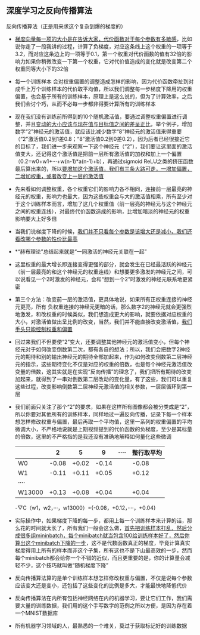 ## 深度学习之反向传播算法

反向传播算法（正是用来求这个复杂到爆的梯度的）

- <u>梯度向量每一项的大小是在告诉大家，代价函数对于每个参数有多敏感</u>，比如说你走了一段我讲的过程，计算了负梯度，对应这条线上这个权重的一项等于3.2，而对应这条边上的一项等于0.1，第一个权重对代价函数的值有32倍的影响力如果你稍微改变一下第一个权重，它对代价值造成的变化就是改变第二个权重同等大小下的32倍

- 每一个训练样本 会对权重偏置的调整造成怎样的影响，因为代价函数牵扯到对成千上万个训练样本的代价取平均值，所以我们调整每一步梯度下降用的权重偏置，也会基于所有的训练样本，原理上是这么说的，但为了计算效率，之后我们会讨个巧，从而不必每一步都非得要计算所有的训练样本

- 现在我们没有训练前所得到的10个随机激活值，要通过调整权重偏置进行调整，并且<u>变动的大小应该与现在值与目标值之间的差呈正比</u>，举个例子，增加数字“2”神经元的激活值，就应该比减少数字“8”神经元的激活值来得重要（“2”激活值0.2到1差0.8；“8”激活值0.2到0差0.2），因为后者已经很接近它的目标了，我们进一步来观察一下这个神经元（“2”），我们要让这里面的激活值变大，还记得这个激活值是把前一层所有激活值的加权和加上一个偏置（0.2=w0+w1+···+w(n-1)*a(n-1)+b），再通过sigmoid ReLU之类的挤压函数最后算出来的，所以<u>要增加这个激活值，我们有三条大路可走，一增加偏置，二增加权重，或者改变上一层的激活值</u>

- 先来看如何调整权重，各个权重它们的影响力各不相同，连接前一层最亮的神经元的权重，影响力也最大，因为这些权重会与大的激活值相乘，所有至少对于这个训练样本而言，增加了这几个权重值（前一层亮的神经元与这个神经元之间的权重连线），对最终代价函数造成的影响，比增加暗淡的神经元的权重影响要大上好多倍

- 当我们说梯度下降的时候，<u>我们并不只看每个参数是该增大还是减小，我们还看改哪个参数的性价比最高</u>

- *“赫布理论”总结起来就是“一同激活的神经元关联在一起”

- 这里权重的最大增长即连接变得更强的部分，就会发生在已经最活跃的神经元（前一层最亮的和这个神经元的权重连线）和想要更多激发的神经元之间，可以说看见一个2时激发的神经元，会和“想到一个2”时激发的神经元联系地更紧密

- 第三个方法：改变前一层的激活值，更具体地说，如果所有正权重连接的神经元更亮，所有 负权重连接的神经元更暗的话，那么数字2的神经元就会更强烈地激发，和改权重的时候类似，我们想造成更大的影响，就要依据对应权重的大小，对激活值做出呈比例的改变，当然，我们并不能直接改变激活值，<u>我们手头只能控制权重和偏置</u>

- 回过来我们不但要使“2”变大，还要调整其他神经元的激活值变小，但每个神经元对于如何改变倒数第二次，都有各自的想法；所以，我们会把数字2神经元的期待和别的输出神经元的期待全部加起来，作为如何改变倒数第二层神经元的指示，这些期待变化不仅是对应的权重的倍数，也是每个神经元激活值改变量的倍数，这其实就是在实现“反向传播”的理念了，我们把所有期待的改变加起来，就得到了一串对倒数第二层改动的变化量，有了这些，我们可以重复这些过程，改变影响倒数第二层神经元激活值的相关参数，一层层循环到第一层

- 我们前面只关注了那个“2”的要求，如果在这样所有图像都会被分类成是“2”，所以你要对其他所有的训练样本，同样地过一遍反向传播，记录下每一个样本想怎样修改权重与偏置，最后再取一个平均值，这里一系列的权重偏置的平均微调大小，不严格地说就是上期视频提到的代价函数的负梯度，至少是其标量的倍数，这里的不严格指的是我还没有准确地解释如何量化这些微调

  |        | 2     | 5     | 9     | ···· | 整行取平均 |
  | ------ | ----- | ----- | ----- | ---- | ---------- |
  | W0     | -0.08 | +0.02 | -0.14 |      | -0.08      |
  | W1     | -0.11 | +0.11 | +0.05 |      | +0.12      |
  | ····   |       |       |       |      |            |
  | W13000 | +0.13 | +0.08 | +0.04 |      | +0.04      |

  -▽C（w1，w2，···，w13000）={-0.08，+0.12，····，+0.04}

  

- 实际操作中，如果梯度下降的每一步，都用上每一个训练样本来计算的话，那么花的时间就太长了，所有我们一般会这么做，<u>首先把训练样本打乱，然后分成很多组mininbatch，每个minibatch就当包含100给训练样本好了，然后你算出这个minibatch下降的一步</u>，这不是代数函数真正的梯度，毕竟计算真实梯度得用上所有的样本而非这个子集，所有这也不是下山最高效的一步，然而每个minibatch都会给你一个不错的近似，而且更重要的是，你的计算量会减轻不少，这个技巧就叫做“随机梯度下降”

- 反向传播算法算的是单个训练样本想怎样修改权重与偏置，不仅是说每个参数应该变大还是变小，还包括了这些变化的比例是多大，才能最快地降低代价

- 反向传播算法在内所有包括神经网络在内的机器学习，要让它们工作，我们需要大量的训练数据，我们用的这个手写数字的范例之所以方便，是因为存在着一个MNIST数据库

- 所有机器学习领域的人，最熟悉的一个难关，莫过于获取标记好的训练数据